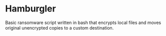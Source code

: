 # Hamburgler
Basic ransomware script written in bash that encrypts local files and moves original unencrypted copies to a custom destination.
